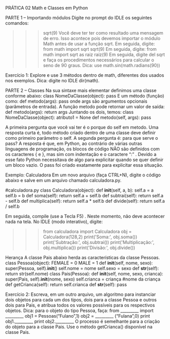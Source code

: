 PRÁTICA 02 
Math e Classes em Python

PARTE 1 – Importando módulos
Digite no prompt do IDLE os seguintes comandos:
>>> sqrt(9)
Você deve ter ter como resultado uma mensagem de erro. Isso acontece pois devemos
importar o módulo Math antes de usar a função sqrt.
Em seguida, digite:
>>> from math import sqrt
>>> sqrt(9)
Em seguida, digite:
>>> from math import sqrt as raiz
>>> raiz(9)
Em seguida, digite del sqrt e faça os procedimentos necessários para calcular o seno de 90
graus. Dica: use math.sin(math.radians(90))

Exercício 1:
Explore e use 3 métodos dentro de math, diferentes dos usados nos exemplos. Dica: digite no IDLE dir(math).


PARTE 2 – Classes
Na sua sintaxe mais elementar definimos uma classe conforme abaixo:
class NomeDaClasse(object):
    pass
E um método (função) como:
def metodo(args):
    pass
onde args são argumentos opcionais (parâmetros de entrada). A função metodo pode retornar
um valor de saída:
def metodo(args):
    return args
Juntando os dois, temos:
class NomeDaClasse(object):
    atributo1 = None
    def metodo(self, args):
        pass

A primeira pergunta que você vai ter é o porque do self em metodo. Uma resposta curta é, todo método criado dentro de uma classe deve definir como primeiro parâmetro o self. A segunda pergunta é: para que serve o pass?
A resposta é que, em Python, ao contrário de várias outras linguagens de programação, os blocos de código NÃO são definidos com os caracteres { e }, mas sim com indentação e o caractere “:” . Devido a esse fato Python necessitava de algo para explicitar quando se quer
definir um bloco vazio. O pass foi criado exatamente para explicitar essa situação.

Exemplo: Calculadora
Em um novo arquivo (faça CTRL+N), digite o código abaixo e salve em um arquivo chamado calculadora.py.

#calculadora.py
class Calculadora(object):
    def __init__(self, a, b):
        self.a = a
        self.b = b
    def soma(self):
        return self.a + self.b
    def subtrai(self):
        return self.a - self.b
    def multiplica(self):
        return self.a * self.b
    def divide(self):
        return self.a / self.b

Em seguida, compile (use a Tecla F5) . Neste momento, não deve acontecer nada na tela.
No IDLE (modo interativo), digite:
>>> from calculadora import Calculadora
>>> obj = Calculadora(128,2)
>>> print('Soma:', obj.soma())
>>> print('Subtração:', obj.subtrai())
>>> print('Multiplicação:', obj.multiplica())
>>> print('Divisão:', obj.divide())

Herança
A classe Pais abaixo herda as características da classe Pessoas.
class Pessoa(object):
    FEMALE = 0
    MALE = 1
    def __init__(self, nome, sexo):
        super(Pessoa, self).__init__()
        self.nome = nome
        self.sexo = sexo
    def __str__(self):
        return str(self.nome)
class Pais(Pessoa):
    def __init__(self, nome, sexo, crianca):
        super(Pais, self).__init__(nome, sexo)
        self.crianca = criança #nome da criança
    def getCrianca(self):
        return self.crianca
    def __str__(self):
        pass

Exercício 2:
Escreva, em um outro arquivo, um algoritmo para instanciar dois objetos para cada um dos tipos, dois para a classe Pessoa e outros dois para Pais, e atribua todos os valores possíveis para os respectivos objetos.
Dica: para o objeto do tipo Pessoa, faça:
    from _________ import _________
    obj1 = Pessoas(“Fulano”,1)
    obj2 = _________ (“Fulana”,0)
    print obj1._________
    print obj2._________
O processo é semelhante para a criação do objeto para a classe Pais. Use o método getCrianca() disponível na classe Pais.